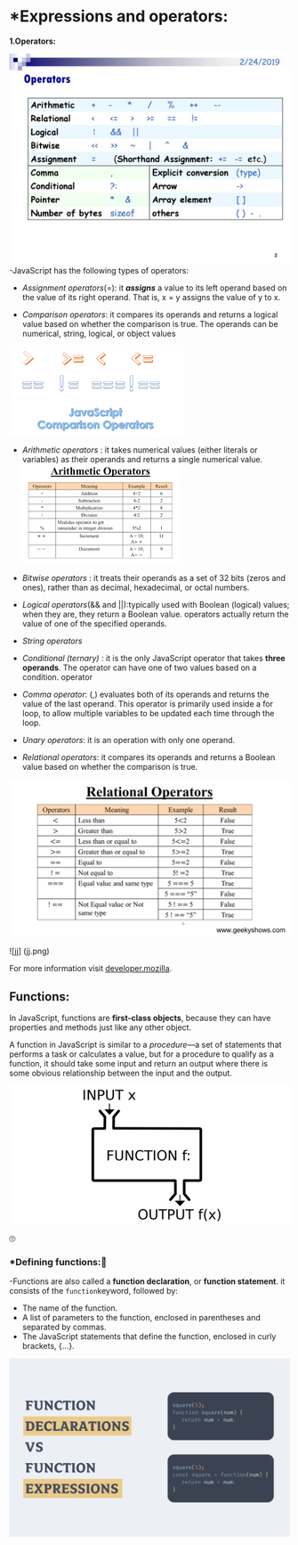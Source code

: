 # *Expressions and operators:
**1.Operators:**

![operatorstypes](Oper.jpg)
-JavaScript has the following types of operators:

* *Assignment operators*(=): it _**assigns**_ a value to its left operand based on the value of its right operand.
That is, x = y assigns the value of y to x.

* *Comparison operators*: it compares its operands and returns a logical value based on whether the comparison is true. The operands can be numerical, string, logical, or object values

![coparison operators](co.png)


* *Arithmetic operators* : it takes numerical values (either literals or variables) as their operands and returns a single numerical value.
![arithmatic operation](ao.png)

* *Bitwise operators* : it  treats their operands as a set of 32 bits (zeros and ones), rather than as decimal, hexadecimal, or octal numbers.

* *Logical operators*(&& and ||):typically used with Boolean (logical) values; when they are, they return a Boolean value. 
operators actually return the value of one of the specified operands.
* *String operators*

* *Conditional (ternary)* : it is the only JavaScript operator that takes **three operands**. The operator can have one of two values based on a condition.
operator

* *Comma operator*: (,) evaluates both of its operands and returns the value of the last operand. This operator is primarily used inside a for loop, to allow multiple variables to be updated each time through the loop. 

* *Unary operators*: it is an operation with only one operand.

* *Relational operators*: it compares its operands and returns a Boolean value based on whether the comparison is true.

![relational operators](ro.jpg)

![jj]
(jj.png)

For more information visit
[developer.mozilla](https://developer.mozilla.org/en-US/docs/Web/JavaScript/Guide/Expressions_and_Operators).

## Functions:
In JavaScript, functions are **first-class objects**, because they can have properties and methods just like any other object.

A function in JavaScript is similar to a *procedure*—a set of statements that performs a task or calculates a value, but for a procedure to qualify as a function, it should take some input and return an output where there is some obvious relationship between the input and the output.

![fdp](fdp.png)

🙄

### *Defining functions:🤩
-Functions are also called a **function declaration**, or **function statement**.
it consists of the `function`keyword, followed by:

* The name of the function.
* A list of parameters to the function, enclosed in parentheses and separated by commas.
* The JavaScript statements that define the function, enclosed in curly brackets, {...}.

![fd](fd.png)

